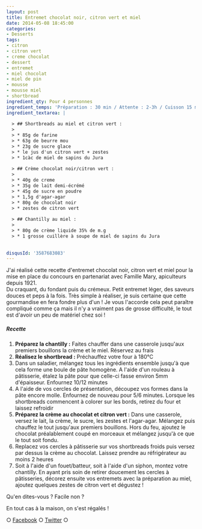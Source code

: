 ```yaml
---
layout: post
title: Entremet chocolat noir, citron vert et miel
date: 2014-05-08 18:45:00
categories: 
- Desserts
tags: 
- citron
- citron vert
- creme chocolat
- dessert
- entremet
- miel chocolat
- miel de pin
- mousse
- mousse miel
- shortbread
ingredient_qty: Pour 4 personnes
ingredient_temps: 'Préparation : 30 min / Attente : 2-3h / Cuisson 15 min'
ingredient_textarea: |
  
  > ## Shortbreads au miel et citron vert :
  > 
  > * 85g de farine
  > * 63g de beurre mou
  > * 23g de sucre glace
  > * le jus d'un citron vert + zestes
  > * 1càc de miel de sapins du Jura
  
  > ## Crème chocolat noir/citron vert :
  > 
  > * 40g de creme
  > * 35g de lait demi-écrémé
  > * 45g de sucre en poudre
  > * 1,5g d'agar-agar
  > * 80g de chocolat noir
  > * zestes de citron vert
  
  > ## Chantilly au miel :
  > 
  > * 80g de crème liquide 35% de m.g
  > * 1 grosse cuillère à soupe de miel de sapins du Jura
  
  
disqusId: '3587683083'
---
```


J'ai réalisé cette recette d'entremet chocolat noir, citron vert et miel pour la mise en place du concours en partenariat avec Famille Mary, apiculteurs depuis 1921.  
Du craquant, du fondant puis du crémeux. Petit entremet léger, des saveurs douces et peps à la fois. Très simple à réaliser, je suis certaine que cette gourmandise en fera fondre plus d'un ! Je vous l'accorde cela peut paraître compliqué comme ça mais il n'y a vraiment pas de grosse difficulté, le tout est d'avoir un peu de matériel chez soi !

##### Recette

1.  **Préparez la chantilly :** Faites chauffer dans une casserole jusqu'aux premiers bouillons la crème et le miel. Réservez au frais
2.  **Réalisez le shortbread :** Préchauffez votre four à 180°C
3.  Dans un saladier, mélangez tous les ingrédients ensemble jusqu'à que cela forme une boule de pâte homogène. A l'aide d'un rouleau à pâtisserie, étalez la pâte pour que celle-ci fasse environ 5mm d'épaisseur. Enfournez 10/12 minutes
4.  A l'aide de vos cercles de présentation, découpez vos formes dans la pâte encore molle. Enfournez de nouveau pour 5/6 minutes. Lorsque les shortbreads commencent à colorer sur les bords, retirez du four et laissez refroidir
5.  **Préparez la crème au chocolat et citron vert :** Dans une casserole, versez le lait, la crème, le sucre, les zestes et l'agar-agar. Mélangez puis chauffez le tout jusqu'aux premiers bouillons. Hors du feu, ajoutez le chocolat préalablement coupé en morceaux et mélangez jusqu'à ce que le tout soit fondu.
6.  Replacez vos cercles à pâtisserie sur vos shortbreads froids puis versez par dessus la crème au chocolat. Laissez prendre au réfrigérateur au moins 2 heures
7.  Soit à l'aide d'un fouet/batteur, soit à l'aide d'un siphon, montez votre chantilly. En ayant pris soin de retirer doucement les cercles à pâtisseries, décorez ensuite vos entremets avec la préparation au miel, ajoutez quelques zestes de citron vert et dégustez !

Qu'en dites-vous ? Facile non ?

En tout cas à la maison, on s'est régalés !

○ [Facebook](https://www.facebook.com/crokmou.blog) ○ [Twitter](https://twitter.com/Crokmou) ○